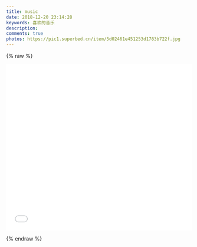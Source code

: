 ```yaml
---
title: music
date: 2018-12-20 23:14:28
keywords: 喜欢的音乐
description: 
comments: true
photos: https://pic1.superbed.cn/item/5d02461e451253d1783b722f.jpg
---
```

{% raw %}
<iframe frameborder="no" border="0" marginwidth="0" marginheight="0" width=100% height=450 src="//music.163.com/outchain/player?type=0&id=2766873404&auto=0&height=430"></iframe>

{% endraw %}